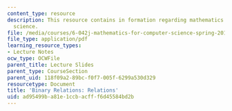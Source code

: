 ```yaml
---
content_type: resource
description: This resource contains in formation regarding mathematics for computer
  science.
file: /media/courses/6-042j-mathematics-for-computer-science-spring-2015/ad95499ba81e1ccbacfff6d45584bd2b_MIT6_042JS16_Relations.pdf
file_type: application/pdf
learning_resource_types:
- Lecture Notes
ocw_type: OCWFile
parent_title: Lecture Slides
parent_type: CourseSection
parent_uid: 118f09a2-89bc-f0f7-005f-6299a530d329
resourcetype: Document
title: 'Binary Relations: Relations'
uid: ad95499b-a81e-1ccb-acff-f6d45584bd2b
---
```

